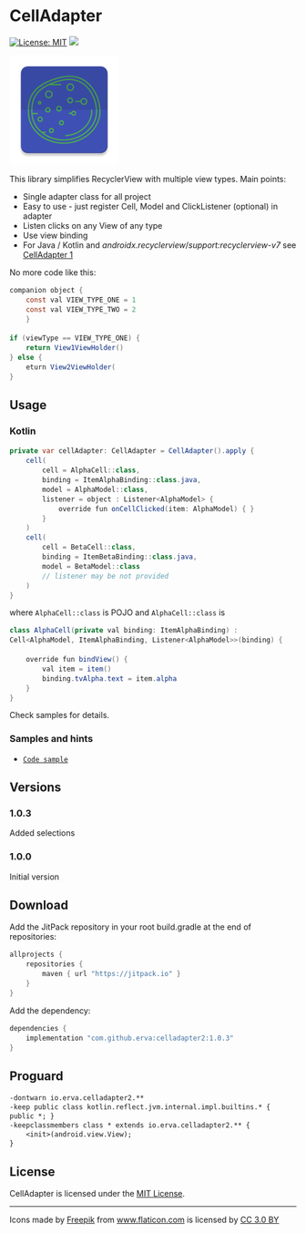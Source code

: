 # CellAdapter

[![License: MIT](https://img.shields.io/badge/License-MIT-yellow.svg)](https://opensource.org/licenses/MIT)
[![](https://jitpack.io/v/erva/CellAdapter2.svg)](https://jitpack.io/#erva/CellAdapter2)

![GitHub Logo](/images/ic_launcher.png)

This library simplifies RecyclerView with multiple view types.
Main points:

* Single adapter class for all project
* Easy to use - just register Cell, Model and ClickListener (optional) in adapter
* Listen clicks on any View of any type
* Use view binding
* For Java / Kotlin and *androidx.recyclerview*/*support:recyclerview-v7* see [CellAdapter 1](https://github.com/erva/CellAdapter)

No more code like this:
```java
companion object {
    const val VIEW_TYPE_ONE = 1
    const val VIEW_TYPE_TWO = 2
    }

if (viewType == VIEW_TYPE_ONE) {
    return View1ViewHolder()
} else {
    eturn View2ViewHolder(
}
```

## Usage

### Kotlin
```java
private var cellAdapter: CellAdapter = CellAdapter().apply {
    cell(
        cell = AlphaCell::class,
        binding = ItemAlphaBinding::class.java,
        model = AlphaModel::class,
        listener = object : Listener<AlphaModel> {
            override fun onCellClicked(item: AlphaModel) { }
        }
    )
    cell(
        cell = BetaCell::class,
        binding = ItemBetaBinding::class.java,
        model = BetaModel::class
        // listener may be not provided
    )
}
```

    
where
`AlphaCell::class` is POJO and `AlphaCell::class` is
```java
class AlphaCell(private val binding: ItemAlphaBinding) :
Cell<AlphaModel, ItemAlphaBinding, Listener<AlphaModel>>(binding) {

    override fun bindView() {
        val item = item()
        binding.tvAlpha.text = item.alpha
    }
}
```

Check samples for details.

### Samples and hints
* [`Code sample`](https://github.com/erva/CellAdapter2/tree/master/sample/src/main/java/io/erva/celladapter2) 

## Versions

### 1.0.3 
Added selections

### 1.0.0 
Initial version

## Download

Add the JitPack repository in your root build.gradle at the end of repositories:
```groovy
allprojects {
    repositories {
        maven { url "https://jitpack.io" }
    }
}
```
Add the dependency:
```groovy
dependencies {
    implementation "com.github.erva:celladapter2:1.0.3"
}
```

## Proguard

```
-dontwarn io.erva.celladapter2.**
-keep public class kotlin.reflect.jvm.internal.impl.builtins.* { public *; }
-keepclassmembers class * extends io.erva.celladapter2.** {
    <init>(android.view.View);
}
```

## License

 CellAdapter is licensed under the [MIT License](http://opensource.org/licenses/MIT).

-------

<div>Icons made by <a href="http://www.freepik.com" title="Freepik">Freepik</a> from <a href="http://www.flaticon.com" title="Flaticon">www.flaticon.com</a> is licensed by <a href="http://creativecommons.org/licenses/by/3.0/" title="Creative Commons BY 3.0" target="_blank">CC 3.0 BY</a></div>
